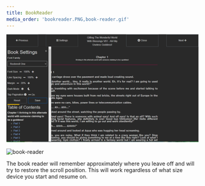 ```yaml
---
title: BookReader
media_order: 'bookreader.PNG,book-reader.gif'
---
```


![bookreader](bookreader.PNG "bookreader")

![book-reader](book-reader.gif "book-reader")


The book reader will remember approximately where you leave off and will try to restore the scroll position. This will work regardless of what size device you start and resume on. 